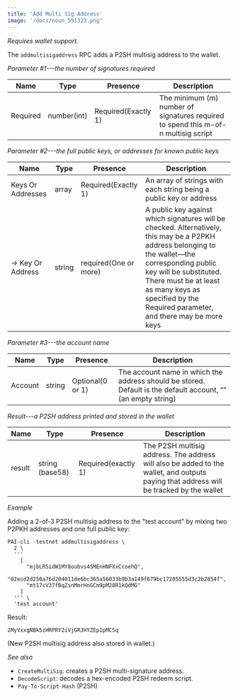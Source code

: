 ```yaml
---
title: 'Add Multi Sig Address'
image: '/docs/noun_591323.png'
---
```


*Requires wallet support.*

The `addmultisigaddress` RPC adds a P2SH multisig address to the wallet.

*Parameter #1---the number of signatures required*

| Name   | Type      | Presence            | Description
|--------|-----------|---------------------|-------------
|Required|number(int)| Required(Exactly 1) | The minimum (m) number of signatures required to spend this m-of-n multisig script


*Parameter #2---the full public keys, or addresses for known public keys*

| Name            | Type | Presence            | Description
|-----------------|------|---------------------|-------------
|Keys Or Addresses|array | Required(Exactly 1) | An array of strings with each string being a public key or address
|→ Key Or Address |string|required(One or more)| A public key against which signatures will be checked. Alternatively, this may be a P2PKH address belonging to the wallet—the corresponding public key will be substituted. There must be at least as many keys as specified by the Required parameter, and there may be more keys


*Parameter #3---the account name*

| Name  | Type | Presence          | Description
|-------|------|-------------------|-------------
|Account|string | Optional(0 or 1) | The account name in which the address should be stored. Default is the default account, “” (an empty string)

*Result---a P2SH address printed and stored in the wallet*

| Name  | Type           | Presence            | Description
|-------|----------------|---------------------|-------------
|result |string (base58) | Required(exactly 1) | The P2SH multisig address. The address will also be added to the wallet, and outputs paying that address will be tracked by the wallet

*Example*

Adding a 2-of-3 P2SH multisig address to the "test account" by mixing
two P2PKH addresses and one full public key:

```
PAI-cli -testnet addmultisigaddress \
  2 \
  '''
    [
      "mjbLRSidW1MY8oubvs4SMEnHNFXxCcoehQ",
      "02ecd2d250a76d204011de6bc365a56033b9b3a149f679bc17205555d3c2b2854f",
      "mt17cV37fBqZsnMmrHnGCm9pM28R1kQdMG"
    ]
  ''' \
  'test account'
```

Result:

```
2MyVxxgNBk5zHRPRY2iVjGRJHYZEp1pMCSq
```

(New P2SH multisig address also stored in wallet.)

*See also*

* `CreateMultiSig`: creates a P2SH multi-signature address.
* `DecodeScript`:  decodes a hex-encoded P2SH redeem script.
* `Pay-To-Script-Hash` (P2SH)
